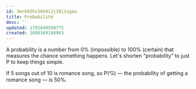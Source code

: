 ```yaml
---
id: 3mrkk5hv18k9i2j38j1sgau
title: Probabilité
desc: ''
updated: 1701640508775
created: 1686169166963
---
```


A probability is a number from 0% (impossible) to 100% (certain) that measures
the chance something happens. Let's shorten “probability” to just P to keep
things simple.

If 5 songs out of 10 is romance song, so P(💘) — the probability of getting a
romance song — is 50%.
